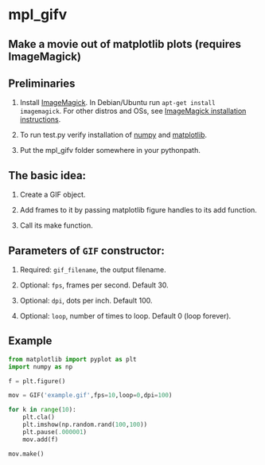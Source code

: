 # mpl_gifv

## Make a movie out of matplotlib plots (requires ImageMagick)

## Preliminaries

1. Install [ImageMagick](https://www.imagemagick.org). In Debian/Ubuntu run `apt-get install imagemagick`. For other distros and OSs, see [ImageMagick installation instructions](https://www.imagemagick.org/script/binary-releases.php).

2. To run test.py verify installation of [numpy](http://numpy.org) and [matplotlib](http://matplotlib.org).

3. Put the mpl_gifv folder somewhere in your pythonpath.

## The basic idea:

1. Create a GIF object.

2. Add frames to it by passing matplotlib figure handles to its add function.

3. Call its make function.

## Parameters of `GIF` constructor:

1. Required: `gif_filename`, the output filename.

2. Optional: `fps`, frames per second. Default 30.

3. Optional: `dpi`, dots per inch. Default 100.

4. Optional: `loop`, number of times to loop. Default 0 (loop forever).

## Example

```python
from matplotlib import pyplot as plt
import numpy as np

f = plt.figure()

mov = GIF('example.gif',fps=10,loop=0,dpi=100)

for k in range(10):
    plt.cla()
    plt.imshow(np.random.rand(100,100))
    plt.pause(.000001)
    mov.add(f)

mov.make()
```

